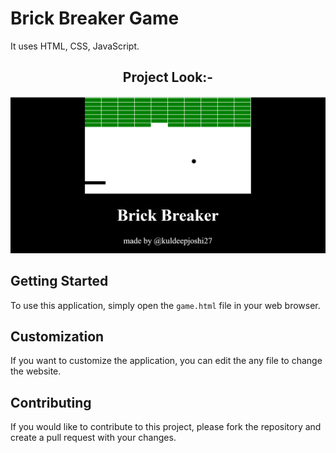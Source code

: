 # Brick Breaker Game

It uses HTML, CSS, JavaScript.

<h2 align=center>Project Look:-</h2> 
<img src="image/screenshot.png" alt=""/><br />

## Getting Started

To use this application, simply open the `game.html` file in your web browser.

## Customization

If you want to customize the application, you can edit the any file to change the website.

## Contributing

If you would like to contribute to this project, please fork the repository and create a pull request with your changes.